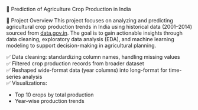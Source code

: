 🌾 Prediction of Agriculture Crop Production in India

📌 Project Overview
This project focuses on analyzing and predicting agricultural crop production trends in India using historical data (2001–2014) sourced from [data.gov.in](https://data.gov.in/). The goal is to gain actionable insights through data cleaning, exploratory data analysis (EDA), and machine learning modeling to support decision-making in agricultural planning.

✅ Data cleaning: standardizing column names, handling missing values  
✅ Filtered crop production records from broader dataset  
✅ Reshaped wide-format data (year columns) into long-format for time-series analysis  
✅ Visualizations:
  - Top 10 crops by total production
  - Year-wise production trends
